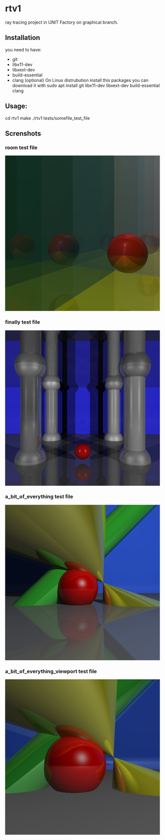 # rtv1
ray tracing project in UNIT Factory on graphical branch.
## Installation

you need to have:
 * git
 * libx11-dev
 * libxext-dev
 * build-essential
 * clang (optional)
 On Linux distrubution
install this packages you can download it with sudo apt install git libx11-dev libxext-dev build-essential clang

## Usage:
cd rtv1
make
./rtv1 tests/somefile_test_file

## Screnshots

### room test file
![room](https://github.com/RolandGalaadsky/rtv1/blob/master/Screenshot%20from%202018-10-28%2023-53-23.png)

### finally test file
![finally](https://github.com/RolandGalaadsky/rtv1/blob/master/Screenshot%20from%202018-10-28%2023-53-53.png)

### a_bit_of_everything test file
![finally](https://github.com/RolandGalaadsky/rtv1/blob/master/Screenshot%20from%202018-10-28%2023-54-21.png)


### a_bit_of_everything_viewport test file
![finally](https://github.com/RolandGalaadsky/rtv1/blob/master/Screenshot%20from%202018-10-28%2023-54-50.png)

